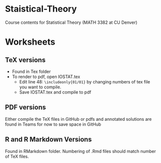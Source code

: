 # Staistical-Theory
Course contents for Statistical Theory (MATH 3382 at CU Denver)

# Worksheets

## TeX versions
- Found in Tex folder
- To render to pdf, open IOSTAT.tex
	- Edit line 48: `\includeonly{01/01}` by changing numbers of tex file you want to compile.
	- Save IOSTAT.tex and compile to pdf

## PDF versions 
Either compile the TeX files in GitHub or pdfs and annotated solutions are found in Teams for now to save space in GitHub

## R and R Markdown Versions
Found in RMarkdown folder. Numbering of .Rmd files should match number of TeX files.
